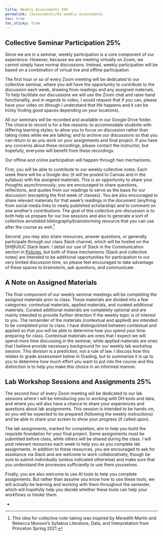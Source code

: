 ```yaml
---
title: Weekly Assessments 50%
permalink: /assessments/02-weekly-assessments
toc: true
toc_sticky: true
---
```


<h2 id="seminar-discussion">Collective Seminar Participation 25%</h2>

Since we are in a seminar, weekly participation is a core component of our experience. However, because we are meeting virtually on Zoom, we cannot simply have normal discussions. Instead, weekly participation will be based on a combination of virtual live and offline participation.

The first hour or so of every Zoom meeting will be dedicated to our collective seminar, where you will have the opportunity to contribute to the discussion each week, drawing from readings and any assigned materials. To help facilitate our discussions we will use the Zoom chat and raise hand functionality, and in regards to video, I would request that if you can, please have your video on (though I understand that life happens and it can be tricky finding good spaces depending on your locations).

All our seminars will be recorded and available in our Google Drive folder. The choice to record is for a few reasons: to accommodate students with differing learning styles; to allow you to focus on discussion rather than taking notes while we are talking; and to archive our discussions so that you can return to as you work on your assignments and final project. If you have any concerns about these recordings, please contact the instructor, but hopefully, everyone will benefit from these recordings.

Our offline and online participation will happen through two mechanisms. 

First, you will be able to contribute to our weekly collective notes. Each week there will be a Google doc (it will be posted to Canvas and in the syllabus) with the assigned materials. This is an opportunity to share your thoughts asynchronously; you are encouraged to share questions, reflections, and quotes from our readings to serve as the basis for our discussion (excepting the first week of classes). You are also encouraged to share relevant materials for that week’s readings in the document (anything from social media links to newly published scholarship) and to comment on one another’s contributions. The goal of this collective pre-discussion is to both help us prepare for our live sessions and also to generate a sort of collective annotated bibliography/brainstorming resource that you can use after the course as well.[^1]

Second, you may also share resources, answer questions, or generally participate through our class Slack channel, which will be hosted on the DH@UIUC Slack team. I detail our use of Slack in the Communication section in [Policies]({{site.baseurl}}/policies), but both of these mechanisms (Slack and collective notes) are intended to be additional opportunities for participation to our very limited discussion time, so please feel encouraged to take advantage of these spaces to brainstorm, ask questions, and communicate. 

<h2 id="note-assigned"> A Note on Assigned Materials </h2>

The final component of our weekly seminar meetings will be completing the assigned materials prior to class. These materials are divided into a few categories: contextual materials, applied materials, and curated additional materials. Curated additional materials are completely optional and are mainly intended to provide further direction if the weekly topic is of interest to you. The remainder of the materials (contextual and applied) are intended to be completed prior to class. I have distinguished between contextual and applied so that you will be able to determine how you spend your time preparing for class. Contextual materials are ones that I expect we will spend more time discussing in the seminar, while applied materials are ones that I believe provide necessary background for our weekly lab workshop session. This division is a prediction, not a rule of law. I discuss how this relates to grade assessment below in Grading, but to summarize it is up to you to determine how much effort you want to put into the course and this distinction is to help you make this choice in an informed manner.

<h2 id="lab-workshops">Lab Workshop Sessions and Assignments 25%</h2>
The second hour of every Zoom meeting will be dedicated to our lab sessions where I will be introducing you to working with DH tools and data, and where you will also have a chance to share your experiences and questions about lab assignments. This session is intended to be hands-on, so you will be expected to be prepared (following the weekly instructions) and be able to share your screen to show your progress (if called upon).

The lab assignments, marked for completion, aim to help you build the requisite foundation for your final project. Some assignments must be submitted before class, while others will be shared during the class. I will post relevant resources each week to help you as you complete lab assignments. In addition to these resources, you are encouraged to ask for assistance via Slack and are welcome to work collaboratively, though be sure to submit individually (unless indicated otherwise) and make sure that you understand the processes sufficiently to use them yourselves. 

Finally, you are also welcome to use AI tools to help you complete assignments. But rather than assume you know how to use these tools, we will actually be learning and working with them throughout the semester, which will hopefully help you decide whether these tools can help your workflows or hinder them.

- [^1]: This idea for collective note-taking was inspired by Meredith Martin and Rebecca Munson’s Syllabus Literature, Data, and Interpretation from Princeton Spring 2021.